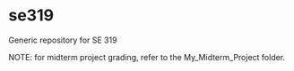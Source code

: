 # se319
Generic repository for SE 319

NOTE: for midterm project grading, refer to the My_Midterm_Project folder.
